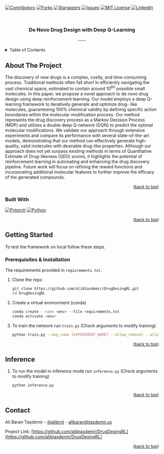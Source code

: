 <!-- Improved compatibility of back to top link: See: https://github.com/othneildrew/Best-README-Template/pull/73 -->
<!--
*** Thanks for checking out the Best-README-Template. If you have a suggestion
*** that would make this better, please fork the repo and create a pull request
*** or simply open an issue with the tag "enhancement".
*** Don't forget to give the project a star!
*** Thanks again! Now go create something AMAZING! :D
-->



<!-- PROJECT SHIELDS -->
<!--
*** I'm using markdown "reference style" links for readability.
*** Reference links are enclosed in brackets [ ] instead of parentheses ( ).
*** See the bottom of this document for the declaration of the reference variables
*** for contributors-url, forks-url, etc. This is an optional, concise syntax you may use.
*** https://www.markdownguide.org/basic-syntax/#reference-style-links
-->
[![Contributors][contributors-shield]][contributors-url]
[![Forks][forks-shield]][forks-url]
[![Stargazers][stars-shield]][stars-url]
[![Issues][issues-shield]][issues-url]
[![MIT License][license-shield]][license-url]
[![LinkedIn][linkedin-shield]][linkedin-url]


<!-- PROJECT LOGO -->
<br />
<div align="center">

<h3 align="center">De Novo Drug Design with Deep Q-Learning</h3>
<a name="readme-top"></a>
  <p align="center">
    ----
  </p>
</div>



<!-- TABLE OF CONTENTS -->
<details>
  <summary>Table of Contents</summary>
  <ol>
    <li>
      <a href="#about-the-project">About The Project</a>
      <ul>
        <li><a href="#built-with">Built With</a></li>
      </ul>
    </li>
    <li>
      <a href="#getting-started">Getting Started</a>
      <ul>
        <li><a href="#prerequisites">Prerequisites</a></li>
        <li><a href="#installation">Installation</a></li>
      </ul>
    </li>
    <li><a href="#usage">Usage</a></li>
    <li><a href="#roadmap">Roadmap</a></li>
    <li><a href="#contact">Contact</a></li>
    <li><a href="#acknowledgments">Acknowledgments</a></li>
  </ol>
</details>



<!-- ABOUT THE PROJECT -->
## About The Project

The discovery of new drugs is a complex, costly, and time-consuming process. Traditional methods often fall short in efficiently navigating the vast chemical space, estimated to contain around $10^{60}$ possible small molecules. In this paper, we propose a novel approach to de novo drug design using deep reinforcement learning. Our model employs a deep Q-learning framework to iteratively generate and optimize drug- like molecules, guaranteeing 100% chemical validity by defining specific action boundaries within the molecular modification process. Our method represents the drug discovery process as a Markov Decision Process (MDP) and utilizes a double deep Q-network (DQN) to predict the optimal molecular modifications. We validate our approach through extensive experiments and compare its performance with several state-of-the-art models, demonstrating that our method can effectively generate high-quality, valid molecules with desirable drug-like properties. Although our approach does not yet surpass existing methods in terms of Quantitative Estimate of Drug-likeness (QED) scores, it highlights the potential of reinforcement learning in automating and enhancing the drug discovery pipeline. Future work will focus on refining the reward functions and incorporating additional molecular features to further improve the efficacy of the generated compounds.

<p align="right">(<a href="#readme-top">back to top</a>)</p>



### Built With

[![Pytorch][Pytorch]][Pytorch-url] [![Python][Python]][Python-url]

<p align="right">(<a href="#readme-top">back to top</a>)</p>



<!-- GETTING STARTED -->
## Getting Started

To test the framework on local follow these steps.

### Prerequisites & Installation

The requirements provided in `reqiurements.txt`. 

1. Clone the repo
   ```bash
   git clone https://github.com/alibtasdemir/DrugDesingRL.git
   cd DrugDesingRL
   ```
2. Create a virtual environment (conda)
   ```bash
   conda create --name <env> --file requirements.txt
   conda activate <env>
   ```
3. To train the network run `train.py` (Check arguments to modify training)
   ```bash
   python train.py --exp_name [EXPERIMENT_NAME] --allow_removal --allow_no_modification
   ```

<p align="right">(<a href="#readme-top">back to top</a>)</p>



<!-- USAGE EXAMPLES -->
## Inference

1. To run the model in inference mode run `inference.py` (Check arguments to modify training)
   ```bash
   python inference.py
   ```

<p align="right">(<a href="#readme-top">back to top</a>)</p>



<!-- CONTACT -->
## Contact

Ali Baran Taşdemir - [@alibrnt](https://twitter.com/alibrnt) - alibaran@tasdemir.us

Project Link: [https://github.com/alibtasdemir/DrugDesingRL](https://github.com/alibtasdemir/DrugDesingRL)

<p align="right">(<a href="#readme-top">back to top</a>)</p>



<!-- ACKNOWLEDGMENTS 
## Acknowledgments

* []()
* []()
* []()

<p align="right">(<a href="#readme-top">back to top</a>)</p>
-->



<!-- MARKDOWN LINKS & IMAGES -->
<!-- https://www.markdownguide.org/basic-syntax/#reference-style-links -->
[contributors-shield]: https://img.shields.io/github/contributors/alibtasdemir/DrugDesingRL.svg?style=for-the-badge
[contributors-url]: https://github.com/alibtasdemir/DrugDesingRL/graphs/contributors
[forks-shield]: https://img.shields.io/github/forks/alibtasdemir/DrugDesingRL.svg?style=for-the-badge
[forks-url]: https://github.com/alibtasdemir/DrugDesingRL/network/members
[stars-shield]: https://img.shields.io/github/stars/alibtasdemir/DrugDesingRL.svg?style=for-the-badge
[stars-url]: https://github.com/alibtasdemir/DrugDesingRL/stargazers
[issues-shield]: https://img.shields.io/github/issues/alibtasdemir/DrugDesingRL.svg?style=for-the-badge
[issues-url]: https://github.com/alibtasdemir/DrugDesingRL/issues
[license-shield]: https://img.shields.io/github/license/alibtasdemir/DrugDesingRL.svg?style=for-the-badge
[license-url]: https://github.com/alibtasdemir/DrugDesingRL/blob/master/LICENSE
[linkedin-shield]: https://img.shields.io/badge/-LinkedIn-black.svg?style=for-the-badge&logo=linkedin&colorB=555
[linkedin-url]: https://linkedin.com/in/alibtasdemir
[product-screenshot]: images/screenshot.png
[PyTorch]: https://img.shields.io/badge/PyTorch-%23EE4C2C.svg?style=for-the-badge&logo=PyTorch&logoColor=white
[Pytorch-url]: https://pytorch.org/
[Python]: https://img.shields.io/badge/python-3670A0?style=for-the-badge&logo=python&logoColor=ffdd54
[Python-url]: https://www.python.org/

